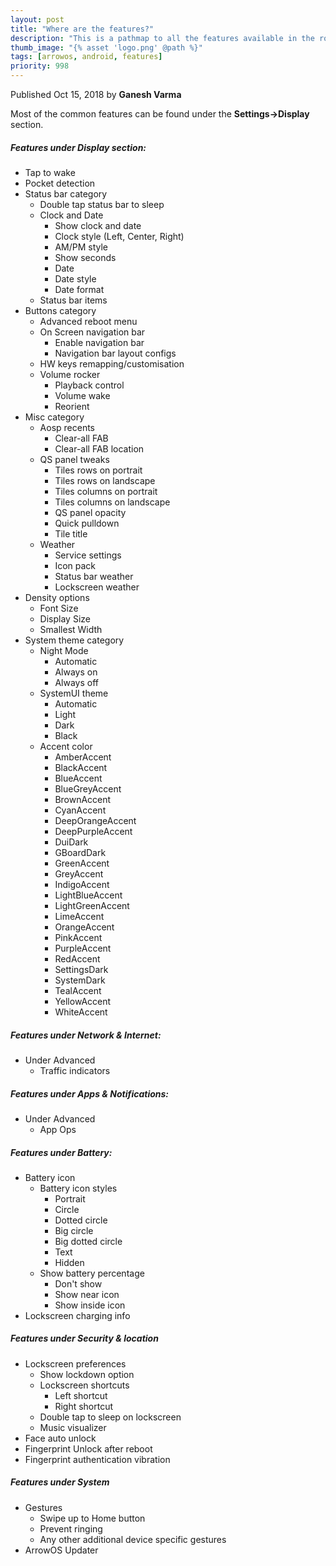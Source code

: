 ```yaml
---
layout: post
title: "Where are the features?"
description: "This is a pathmap to all the features available in the rom"
thumb_image: "{% asset 'logo.png' @path %}"
tags: [arrowos, android, features]
priority: 998
---
```

Published Oct 15, 2018 by **Ganesh Varma**<br>

Most of the common features can be found under the **Settings->Display** section.
##### Features under Display section:
  - Tap to wake
  - Pocket detection
  - Status bar category
    - Double tap status bar to sleep
    - Clock and Date
        - Show clock and date
        - Clock style (Left, Center, Right)
        - AM/PM style
        - Show seconds
        - Date
        - Date style
        - Date format
    - Status bar items
  - Buttons category
    - Advanced reboot menu
    - On Screen navigation bar
        - Enable navigation bar
        - Navigation bar layout configs
    - HW keys remapping/customisation
    - Volume rocker
        - Playback control
        - Volume wake
        - Reorient
  - Misc category
    - Aosp recents
        - Clear-all FAB
        - Clear-all FAB location
    - QS panel tweaks
        - Tiles rows on portrait
        - Tiles rows on landscape
        - Tiles columns on portrait
        - Tiles columns on landscape
        - QS panel opacity
        - Quick pulldown
        - Tile title
    - Weather
        - Service settings
        - Icon pack
        - Status bar weather
        - Lockscreen weather
  - Density options
	- Font Size
	- Display Size
	- Smallest Width
  - System theme category
    - Night Mode
	    - Automatic
		- Always on
		- Always off
    - SystemUI theme
        - Automatic
        - Light
        - Dark
        - Black
    - Accent color
        - AmberAccent
        - BlackAccent 
        - BlueAccent 
        - BlueGreyAccent 
        - BrownAccent 
        - CyanAccent 
        - DeepOrangeAccent 
        - DeepPurpleAccent 
        - DuiDark 
        - GBoardDark 
        - GreenAccent 
        - GreyAccent 
        - IndigoAccent 
        - LightBlueAccent 
        - LightGreenAccent
        - LimeAccent 
        - OrangeAccent 
        - PinkAccent 
        - PurpleAccent 
        - RedAccent 
        - SettingsDark 
        - SystemDark 
        - TealAccent 
        - YellowAccent 
        - WhiteAccent

##### Features under Network & Internet:
  - Under Advanced
    - Traffic indicators

##### Features under Apps & Notifications:
  - Under Advanced
    - App Ops

##### Features under Battery:
  - Battery icon
    - Battery icon styles
        - Portrait
        - Circle
        - Dotted circle
        - Big circle
        - Big dotted circle
        - Text
        - Hidden
    - Show battery percentage
        - Don't show
        - Show near icon
        - Show inside icon
  - Lockscreen charging info

##### Features under Security & location
  - Lockscreen preferences
    - Show lockdown option
    - Lockscreen shortcuts
        - Left shortcut
        - Right shortcut
    - Double tap to sleep on lockscreen
    - Music visualizer
  - Face auto unlock
  - Fingerprint Unlock after reboot
  - Fingerprint authentication vibration

##### Features under System
  - Gestures
    - Swipe up to Home button
    - Prevent ringing
    - Any other additional device specific gestures
  - ArrowOS Updater
